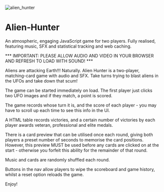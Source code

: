 ![alien_hunter](https://user-images.githubusercontent.com/68791163/135515811-8c673659-0529-4b5f-a98b-e782de07c244.PNG)


# Alien-Hunter
An atmospheric, engaging JavaScript game for two players. Fully realised, featuring music, SFX and statistical tracking and web caching.

*** IMPORTANT: PLEASE ALLOW AUDIO AND VIDEO IN YOUR BROWSER AND REFRESH TO LOAD WITH SOUND! ***

Aliens are attacking Earth!!! Naturally. 
Alien Hunter is a two-player, matching-card game with audio and SFX. Take turns trying to blast aliens in the UFOs and take down that scum!

The game can be started immediately on load. The first player just clicks two UFO images and if they match, a point is scored.

The game records whose turn it is, and the score of each player - you may have to scroll up each time to see this info in the UI.

A HTML table records victories, and a certain number of victories by each player awards veteran, professional and elite medals.

There is a card preview that can be utilised once each round, giving both players a preset number of seconds to memorise the card positions.
However, this preview MUST be used before any cards are clicked on at the start - otherwise you forfeit this ability for the remainder of that round.

Music and cards are randomly shuffled each round.

Buttons in the nav allow players to wipe the scoreboard and game history, whilst a reset option reloads the game.

Enjoy!

